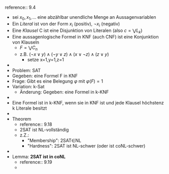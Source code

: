 reference:: 9.4

- sei $x_0,x_1,...$ eine abzählbar unendliche Menge an Aussagenvariablen
- Ein *Literal* ist von der Form $x_{i}$ (positiv), $\neg x_{i}$ (negativ)
- Eine *Klausel* C ist eine Disjunktion von Literalen (also $c=\bigvee L_{k}$)
- Eine aussagenlogische Formel in KNF (auch CNF) ist eine Konjunktion von Klauseln
	- $F=\bigvee C_{n}$
	- z.B. $\left(\neg x\lor y\right)\land\left(\neg y\lor z\right)\land\left(x\lor\neg z\right)\land\left(z\lor y\right)$
		- setze x=1,y=1,z=1
-
- Problem: SAT
- Gegeben: eine Formel F in KNF
- Frage: Gibt es eine Belegung $\varphi$ mit $\varphi\left(F\right)=1$
- Variation: k-Sat
	- Änderung: Gegeben: eine Formel in k-KNF
-
- Eine Formel ist in k-KNF, wenn sie in KNF ist und jede Klausel höchstenz k Literale besitzt
-
- Theorem
	- reference:: 9.18
	- 2SAT ist NL-vollständig
	- z.Z.:
		- "Membership": 2SAT$\in$NL
		- "Hardness": 2SAT ist NL-schwer (oder ist coNL-schwer)
-
- Lemma: **2SAT ist in coNL**
	- reference:: 9.19
	-